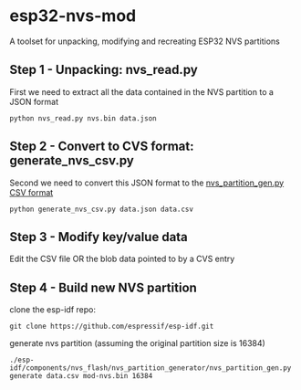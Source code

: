 # esp32-nvs-mod
A toolset for unpacking, modifying and recreating ESP32 NVS partitions

## Step 1 - Unpacking: nvs\_read.py

First we need to extract all the data contained in the NVS partition to a JSON format

```
python nvs_read.py nvs.bin data.json
```

## Step 2 - Convert to CVS format: generate\_nvs\_csv.py

Second we need to convert this JSON format to the [nvs\_partition\_gen.py CSV format](https://github.com/espressif/esp-idf/tree/master/components/nvs_flash/nvs_partition_generator)

```
python generate_nvs_csv.py data.json data.csv
```

## Step 3 - Modify key/value data

Edit the CSV file OR the blob data pointed to by a CVS entry

## Step 4 - Build new NVS partition

clone the esp-idf repo:
```
git clone https://github.com/espressif/esp-idf.git
```

generate nvs partition (assuming the original partition size is 16384)
```
./esp-idf/components/nvs_flash/nvs_partition_generator/nvs_partition_gen.py generate data.csv mod-nvs.bin 16384
```
